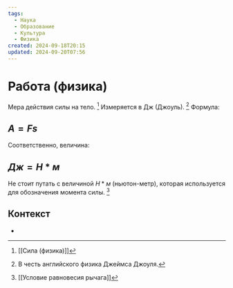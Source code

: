 ```yaml
---
tags:
  - Наука
  - Образование
  - Культура
  - Физика
created: 2024-09-18T20:15
updated: 2024-09-20T07:56
---
```

# Работа (физика)

Мера действия силы на тело. [^1]
Измеряется в Дж (Джоуль). [^2]
Формула:
## $A=Fs$
Соответственно, величина:
## $Дж = Н*м$
Не стоит путать с величиной $Н*м$ (ньютон-метр), которая используется для обозначения момента силы. [^3]
## Контекст
- 

[^1]: [[Сила (физика)]]
[^2]: В честь английского физика Джеймса Джоуля.
[^3]: [[Условие равновесия рычага]]